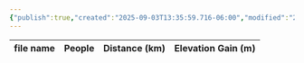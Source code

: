 ```yaml
---
{"publish":true,"created":"2025-09-03T13:35:59.716-06:00","modified":"2025-09-03T14:54:55.491-06:00","published":"2025-09-03T14:54:55.491-06:00","tags":["route"],"cssclasses":"","elevation":null,"region":"Banff","location":"51.2013297, -115.6342494","DWYT":null,"Kane":"Difficult","completed":true}
---
```



| file name | People | Distance (km) | Elevation Gain (m) |
| --------- | ------ | ------------- | ------------------ |